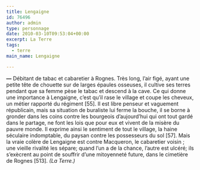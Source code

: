 ```yaml
---
title: Lengaigne
id: 76496
author: admin
type: personnage
date: 2010-03-10T09:53:04+00:00
excerpt: La Terre
tags:
  - terre
main_name: Lengaigne

---
```

**—** Débitant de tabac et cabaretier à Rognes. Très long, l&rsquo;air figé, ayant une petite tête de chouette sur de larges épaules osseuses, il cultive ses terres pendant que sa femme pèse le tabac et descend à la cave. Ce qui donne une importance à Lengaigne, c&rsquo;est qu&rsquo;il rase le village et coupe les cheveux, un métier rapporté du régiment [55]. Il est libre penseur et vaguement républicain, mais sa situation de buraliste lui ferme la bouche, il se borne à gronder dans les coins contre les bourgeois d&rsquo;aujourd&rsquo;hui qui ont tout gardé dans le partage, ne font les lois que pour eux et vivent de la misère du pauvre monde. Il exprime ainsi le sentiment de tout le village, la haine séculaire indomptable, du paysan contre les possesseurs du sol [57]. Mais la vraie colère de Lengaigne est contre Macqueron, le cabaretier voisin ; une vieille rivalité les sépare; quand l&rsquo;un a de la chance, l&rsquo;autre est ulcéré; ils s&rsquo;exècrent au point de souffrir d&rsquo;une mitoyenneté future, dans le cimetière de Rognes [513]. _(La Terre.)_